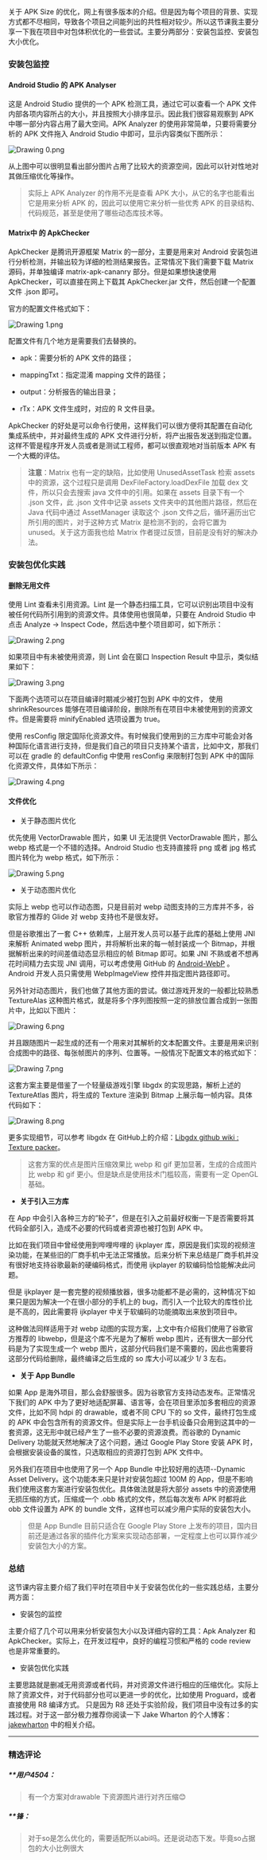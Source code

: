 <p data-nodeid="701" class="">关于 APK Size 的优化，网上有很多版本的介绍。但是因为每个项目的背景、实现方式都不尽相同，导致各个项目之间能列出的共性相对较少。所以这节课我主要分享一下我在项目中对包体积优化的一些尝试。主要分两部分：安装包监控、安装包大小优化。</p>
<h3 data-nodeid="702">安装包监控</h3>
<h4 data-nodeid="703">Android Studio 的 APK Analyser</h4>
<p data-nodeid="704">这是 Android Studio 提供的一个 APK 检测工具，通过它可以查看一个 APK 文件内部各项内容所占的大小，并且按照大小排序显示。因此我们很容易观察到 APK 中哪一部分内容占用了最大空间。APK Analyzer 的使用非常简单，只要将需要分析的 APK 文件拖入 Android Studio 中即可，显示内容类似下图所示：</p>
<p data-nodeid="705"><img src="https://s0.lgstatic.com/i/image/M00/1D/98/CgqCHl7iDwSAcxVpAAESeM9GOkw713.png" alt="Drawing 0.png" data-nodeid="785"></p>
<p data-nodeid="706">从上图中可以很明显看出部分图片占用了比较大的资源空间，因此可以针对性地对其做压缩优化等操作。</p>
<blockquote data-nodeid="707">
<p data-nodeid="708">实际上 APK Analyzer 的作用不光是查看 APK 大小，从它的名字也能看出它是用来分析 APK 的，因此可以使用它来分析一些优秀 APK 的目录结构、代码规范，甚至是使用了哪些动态库技术等。</p>
</blockquote>
<h4 data-nodeid="709">Matrix中 的 ApkChecker</h4>
<p data-nodeid="710">ApkChecker 是腾讯开源框架 Matrix 的一部分，主要是用来对 Android 安装包进行分析检测，并输出较为详细的检测结果报告。正常情况下我们需要下载 Matrix 源码，并单独编译 matrix-apk-cananry 部分。但是如果想快速使用 ApkChecker，可以直接在网上下载其 ApkChecker.jar 文件，然后创建一个配置文件 .json 即可。</p>
<p data-nodeid="711">官方的配置文件格式如下：</p>
<p data-nodeid="712"><img src="https://s0.lgstatic.com/i/image/M00/1D/8C/Ciqc1F7iDxeAWk0XAAGXToDFD8k730.png" alt="Drawing 1.png" data-nodeid="793"></p>
<p data-nodeid="713">配置文件有几个地方是需要我们去替换的。</p>
<ul data-nodeid="714">
<li data-nodeid="715">
<p data-nodeid="716">apk：需要分析的 APK 文件的路径；</p>
</li>
<li data-nodeid="717">
<p data-nodeid="718">mappingTxt：指定混淆 mapping 文件的路径；</p>
</li>
<li data-nodeid="719">
<p data-nodeid="720">output：分析报告的输出目录；</p>
</li>
<li data-nodeid="721">
<p data-nodeid="722">rTx：APK 文件生成时，对应的 R 文件目录。</p>
</li>
</ul>
<p data-nodeid="723">ApkChecker 的好处是可以命令行使用，这样我们可以很方便将其配置在自动化集成系统中，并对最终生成的 APK 文件进行分析，将产出报告发送到指定位置。这样不管是程序开发人员或者是测试工程师，都可以很直观地对当前版本 APK 有一个大概的评估。</p>
<blockquote data-nodeid="724">
<p data-nodeid="725"><strong data-nodeid="804">注意</strong>：Matrix 也有一定的缺陷，比如使用 UnusedAssetTask 检索 assets 中的资源，这个过程只是调用 DexFileFactory.loadDexFile 加载 dex 文件，所以只会去搜索 java 文件中的引用。如果在 assets 目录下有一个 .json 文件，此 .json 文件中记录 assets 文件夹中的其他图片路径，然后在 Java 代码中通过 AssetManager 读取这个 .json 文件之后，循环遍历出它所引用的图片，对于这种方式 Matrix 是检测不到的，会将它置为 unused。关于这方面我也给 Matrix 作者提过反馈，目前是没有好的解决办法。</p>
</blockquote>
<h3 data-nodeid="726">安装包优化实践</h3>
<h4 data-nodeid="727">删除无用文件</h4>
<p data-nodeid="728">使用 Lint 查看未引用资源。Lint 是一个静态扫描工具，它可以识别出项目中没有被任何代码所引用到的资源文件。具体使用也很简单，只要在 Android Studio 中点击 Analyze -&gt; Inspect Code，然后选中整个项目即可，如下所示：</p>
<p data-nodeid="729"><img src="https://s0.lgstatic.com/i/image/M00/1D/8C/Ciqc1F7iDyuAfUVWAASa1y2IUjk925.png" alt="Drawing 2.png" data-nodeid="810"></p>
<p data-nodeid="730">如果项目中有未被使用资源，则 Lint 会在窗口 Inspection Result 中显示，类似结果如下：</p>
<p data-nodeid="731"><img src="https://s0.lgstatic.com/i/image/M00/1D/98/CgqCHl7iDzGAA1xGAADeNuNw4Kg407.png" alt="Drawing 3.png" data-nodeid="814"></p>
<p data-nodeid="732">下面两个选项可以在项目编译时期减少被打包到 APK 中的文件， 使用 shrinkResources 能够在项目编译阶段，删除所有在项目中未被使用到的资源文件。但是需要将 minifyEnabled 选项设置为 true。</p>
<p data-nodeid="733">使用 resConfig 限定国际化资源文件。有时候我们使用到的三方库中可能会对各种国际化语言进行支持，但是我们自己的项目只支持某个语言，比如中文，那我们可以在 gradle 的 defaultConfig 中使用 resConfig 来限制打包到 APK 中的国际化资源文件，具体如下所示：</p>
<p data-nodeid="734"><img src="https://s0.lgstatic.com/i/image/M00/1D/8C/Ciqc1F7iDziAHFtMAABQrq4bjvI623.png" alt="Drawing 4.png" data-nodeid="819"></p>
<h4 data-nodeid="735">文件优化</h4>
<ul data-nodeid="736">
<li data-nodeid="737">
<p data-nodeid="738">关于静态图片优化</p>
</li>
</ul>
<p data-nodeid="739">优先使用 VectorDrawable 图片，如果 UI 无法提供 VectorDrawable 图片，那么 webp 格式是一个不错的选择。Android Studio 也支持直接将 png 或者 jpg 格式图片转化为 webp 格式，如下所示：</p>
<p data-nodeid="740"><img src="https://s0.lgstatic.com/i/image/M00/1D/98/CgqCHl7iD0CAIBL9AADuuOoqScw829.png" alt="Drawing 5.png" data-nodeid="825"></p>
<ul data-nodeid="741">
<li data-nodeid="742">
<p data-nodeid="743">关于动态图片优化</p>
</li>
</ul>
<p data-nodeid="3340" class="">实际上 webp 也可以作动态图，只是目前对 webp 动图支持的三方库并不多，谷歌官方推荐的 Glide 对 webp 支持也不是很友好。</p>








<p data-nodeid="745" class="">但是谷歌推出了一套 C++ 依赖库，上层开发人员可以基于此库的基础上使用 JNI 来解析 Animated webp 图片，并将解析出来的每一帧封装成一个 Bitmap，并根据解析出来的时间差值动态显示相应的帧 Bitmap 即可。如果 JNI 不熟或者不想再花时间精力去实现 JNI 调用，可以考虑使用 GitHub 的&nbsp;<a href="https://github.com/McoyJiang/Android-WebP" data-nodeid="831">Android-WebP</a>&nbsp;。Android 开发人员只需使用 WebpImageView 控件并指定图片路径即可。</p>
<p data-nodeid="746">另外针对动态图片，我们也做了其他方面的尝试。做过游戏开发的一般都比较熟悉 TextureAlas 这种图片格式，就是将多个序列图按照一定的排放位置合成到一张图片中，比如以下图片：</p>
<p data-nodeid="747"><img src="https://s0.lgstatic.com/i/image/M00/1D/8C/Ciqc1F7iD02AfSHDAAhMCw88tKw252.png" alt="Drawing 6.png" data-nodeid="836"></p>
<p data-nodeid="748">并且跟随图片一起生成的还有一个用来对其解析的文本配置文件。主要是用来识别合成图中的路径、每张帧图片的序列、位置等。一般情况下配置文本的格式如下：</p>
<p data-nodeid="749"><img src="https://s0.lgstatic.com/i/image/M00/1D/8C/Ciqc1F7iD1OAQHiyAADyfh_8hwY702.png" alt="Drawing 7.png" data-nodeid="840"></p>
<p data-nodeid="750">这套方案主要是借鉴了一个轻量级游戏引擎 libgdx 的实现思路，解析上述的 TextureAtlas 图片，将生成的 Texture 渲染到 Bitmap 上展示每一帧内容。具体代码如下：</p>
<p data-nodeid="751"><img src="https://s0.lgstatic.com/i/image/M00/1D/8C/Ciqc1F7iD1mAE4P6AAF6BeEgjAE934.png" alt="Drawing 8.png" data-nodeid="844"></p>
<p data-nodeid="752">更多实现细节，可以参考 libgdx 在 GitHub上的介绍：<a href="https://github.com/libgdx/libgdx/wiki/Texture-packer#textureatlas" data-nodeid="848">Libgdx github wiki : Texture packer</a>。</p>
<blockquote data-nodeid="753">
<p data-nodeid="754">这套方案的优点是图片压缩效果比 webp 和 gif 更加显著，生成的合成图片比 webp 和 gif 更小。但是缺点是使用技术门槛较高，需要有一定 OpenGL 基础。</p>
</blockquote>
<ul data-nodeid="755">
<li data-nodeid="756">
<p data-nodeid="757"><strong data-nodeid="854">关于引入三方库</strong></p>
</li>
</ul>
<p data-nodeid="758">在 App 中会引入各种三方的”轮子”，但是在引入之前最好权衡一下是否需要将其代码全部引入，造成不必要的代码或者资源也被打包到 APK 中。</p>
<p data-nodeid="759">比如在我们项目中曾经使用到哔哩哔哩的 ijkplayer 库，原因是我们实现的视频渲染功能，在某些旧的厂商手机中无法正常播放。后来分析下来总结是厂商手机并没有很好地支持谷歌最新的硬编码格式，而使用 ijkplayer 的软编码恰恰能解决此问题。</p>
<p data-nodeid="760">但是 ijkplayer 是一套完整的视频播放器，很多功能都不是必需的，这种情况下如果只是因为解决一个在很小部分的手机上的 bug，而引入一个比较大的库性价比是不高的，因此需要将 ijkplayer 中关于软编码的功能摘取出来放到项目中。</p>
<p data-nodeid="761">这种做法同样适用于对 webp 动图的实现方案，上文中有介绍我们使用了谷歌官方推荐的 libwebp，但是这个库不光是为了解析 webp 图片，还有很大一部分代码是为了实现生成一个 webp 图片，这部分代码我们是不需要的，因此也需要将这部分代码给删除，最终编译之后生成的 so 库大小可以减少 1/ 3 左右。</p>
<ul data-nodeid="762">
<li data-nodeid="763">
<p data-nodeid="764"><strong data-nodeid="862">关于 App Bundle</strong></p>
</li>
</ul>
<p data-nodeid="765">如果 App 是海外项目，那么会舒服很多。因为谷歌官方支持动态发布。正常情况下我们的 APK 中为了更好地适配屏幕、语言等，会在项目里添加多套相应的资源文件，比如不同 hdpi 的 drawable，或者不同 CPU 下的 so 文件，最终打包生成的 APK 中会包含所有的资源文件。但是实际上一台手机设备只会用到这其中的一套资源，这无形中就已经产生了一些不必要的资源浪费。而谷歌的 Dynamic Delivery 功能就天然地解决了这个问题，通过 Google Play Store 安装 APK 时，会根据安装设备的属性，只选取相应的资源打包到 APK 文件中。</p>
<p data-nodeid="766">另外我们在项目中也使用了另一个 App Bundle 中比较好用的选项--Dynamic Asset Delivery。这个功能本来只是针对安装包超过 100M 的 App，但是不影响我们使用这套方案进行安装包优化。具体做法就是将大部分 assets 中的资源使用无损压缩的方式，压缩成一个 .obb 格式的文件，然后每次发布 APK 时都将此 obb 文件设置为 APK 的 bundle 文件，这样也可以减少用户实际的安装包大小。</p>
<blockquote data-nodeid="767">
<p data-nodeid="768">但是 App Bundle 目前只适合在 Google Play Store 上发布的项目，国内目前还是通过各家的插件化方案来实现动态部署，一定程度上也可以算作减少安装包大小的方案。</p>
</blockquote>
<h3 data-nodeid="769">总结</h3>
<p data-nodeid="770">这节课内容主要介绍了我们平时在项目中关于安装包优化的一些实践总结，主要分两方面：</p>
<ul data-nodeid="771">
<li data-nodeid="772">
<p data-nodeid="773">安装包的监控</p>
</li>
</ul>
<p data-nodeid="774">主要介绍了几个可以用来分析安装包大小以及详细内容的工具：Apk Analyzer 和 ApkChecker。实际上，在开发过程中，良好的编程习惯和严格的 code review 也是非常重要的。</p>
<ul data-nodeid="775">
<li data-nodeid="776">
<p data-nodeid="777">安装包优化实践</p>
</li>
</ul>
<p data-nodeid="778" class="">主要思路就是删减无用资源或者代码，并对资源文件进行相应的压缩优化。实际上除了资源文件，对于代码部分也可以更进一步的优化，比如使用 Proguard，或者直接使用 R8 编译方式。 只是因为 R8 还处于实验阶段，我们项目中没有过多的实践过程。对于这一部分极力推荐你阅读一下 Jake Wharton 的个人博客：<a href="https://jakewharton.com/blog/" data-nodeid="874">jakewharton</a> 中的相关介绍。</p>

---

### 精选评论

##### **用户4504：
> 有一个方案对drawable 下资源图片进行对齐压缩😊

##### **锋：
> 对于so是怎么优化的，需要适配所以abi吗。还是说动态下发。毕竟so占据包的大小比例很大

